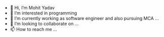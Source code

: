 - 👋 Hi, I’m Mohit Yadav
- 👀 I’m interested in programming 
- 🌱 I’m currently working as software engineer and also pursuing MCA ...
- 💞️ I’m looking to collaborate on ...
- 📫 How to reach me ...

<!---
yadavmoh09/yadavmoh09 is a ✨ special ✨ repository because its `README.md` (this file) appears on your GitHub profile.
You can click the Preview link to take a look at your changes.
--->
